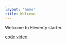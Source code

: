 ```yaml
---
layout: 'home'
title: Welcome
---
```


Welcome to Eleventy starter.

[code](/blog/a-post-with-code-samples)
[video](/blog/a-post-with-figures-and-video)
